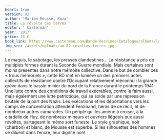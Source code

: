 ```yaml
---
heart: true
version: 82
author: 'Marion Mousse, Koza'
title: La révolte des terres
editor: ' Casterman'
year: '2017'
price: 18 €
book_link: https://www.casterman.com/Bande-dessinee/Catalogue/albums/la-revolte-des-terres
img_src: /assets/uploads/am-82-revoltes-terres.jpg
---
```

Le maquis, le sabotage, les presses clandestines… La résistance a pris de multiples formes durant la Seconde Guerre mondiale. Mais certaines sont moins présentes dans notre mémoire collective. Dans le but de combler ces « trous mémoriels », cette BD met en lumière un des premiers actes collectifs de résistance contre l’Occupant relativement méconnu : la grande grève dans le bassin minier du nord de la France durant le printemps 1941. Une lutte contre des conditions de travail exécrables, contre la faim aussi, mais également une lutte patriotique, qui se solde par une répression brutale de la part des Nazis. Les exécutions et les déportations vers les camps de concentration attendent Ferdinand, héros de ce récit, et de nombreux autres camarades. Un périple qui les amène à croiser, à la citadelle de Huy, de nombreux mineurs et ouvriers liégeois eux aussi révoltés, partageant le même sort funeste. Le style graphique, noir (charbon) et blanc, de Mousse est superbe. Si les silhouettes des hommes se diluent dans l’encre, leur dignité non!
